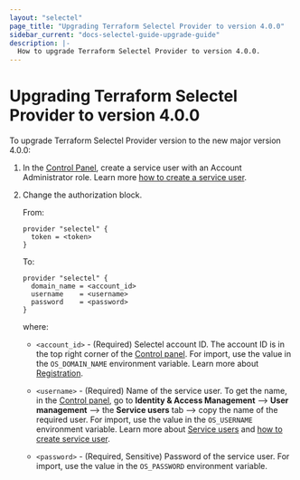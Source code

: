 ```yaml
---
layout: "selectel"
page_title: "Upgrading Terraform Selectel Provider to version 4.0.0"
sidebar_current: "docs-selectel-guide-upgrade-guide"
description: |-
  How to upgrade Terraform Selectel Provider to version 4.0.0.
---
```


# Upgrading Terraform Selectel Provider to version 4.0.0 

To upgrade Terraform Selectel Provider version to the new major version 4.0.0:

1. In the [Control Panel](https://my.selectel.ru/iam/users_management/users?type=service), create a service user with an Account Administrator role. Learn more [how to create a service user](https://docs.selectel.ru/en/control-panel-actions/users-and-roles/add-user/).
2. Change the authorization block.

    From:

    ```hcl
    provider "selectel" {
      token = <token>
    }
    ```

    To: 

    ```hcl
    provider "selectel" {
      domain_name = <account_id>
      username    = <username>
      password    = <password>
    }
    ```

    where:

    * `<account_id>` - (Required) Selectel account ID. The account ID is in the top right corner of the [Control panel](https://my.selectel.ru/). For import, use the value in the `OS_DOMAIN_NAME` environment variable. Learn more about [Registration](https://docs.selectel.ru/en/control-panel-actions/account/registration/).

    * `<username>` - (Required) Name of the service user. To get the name, in the [Control panel](https://my.selectel.ru/iam/users_management/users?type=service), go to **Identity & Access Management** ⟶ **User management** ⟶ the **Service users** tab ⟶ copy the name of the required user. For import, use the value in the `OS_USERNAME` environment variable. Learn more about [Service users](https://docs.selectel.ru/en/control-panel-actions/users-and-roles/user-types-and-roles/) and [how to create service user](https://docs.selectel.ru/en/control-panel-actions/users-and-roles/add-user/#add-service-user).

    * `<password>` - (Required, Sensitive) Password of the service user. For import, use the value in the `OS_PASSWORD` environment variable.